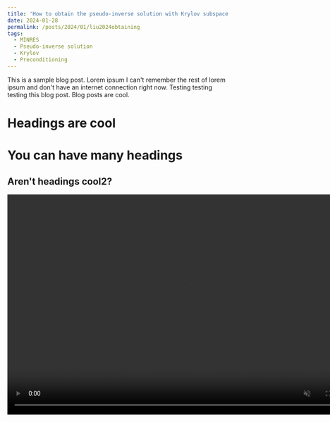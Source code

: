 ```yaml
---
title: 'How to obtain the pseudo-inverse solution with Krylov subspace methods'
date: 2024-01-28
permalink: /posts/2024/01/liu2024obtaining
tags:
  - MINRES
  - Pseudo-inverse solution
  - Krylov
  - Preconditioning
---
```


This is a sample blog post. Lorem ipsum I can't remember the rest of lorem ipsum and don't have an internet connection right now. Testing testing testing this blog post. Blog posts are cool.

Headings are cool
======

You can have many headings
======

Aren't headings cool2?
------
<video controls="" width="800" height="500" muted="" loop="" autoplay="">
<source src="./videos/curlcurl_all4.mp4" type="video/mp4">
</video>
